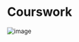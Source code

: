 # Courswork



![image](https://github.com/user-attachments/assets/ca4c56e2-5095-4dfd-8417-2312fac9e31c)
